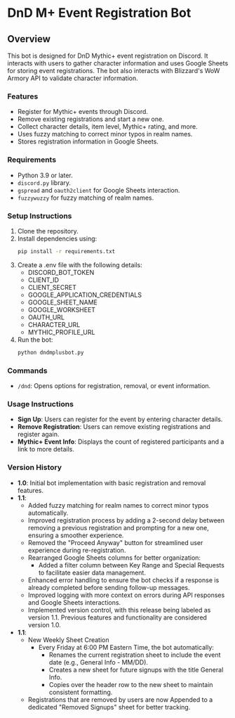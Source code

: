 # DnD M+ Event Registration Bot

## Overview
This bot is designed for DnD Mythic+ event registration on Discord. It interacts with users to gather character information and uses Google Sheets for storing event registrations. The bot also interacts with Blizzard's WoW Armory API to validate character information.

### Features
- Register for Mythic+ events through Discord.
- Remove existing registrations and start a new one.
- Collect character details, item level, Mythic+ rating, and more.
- Uses fuzzy matching to correct minor typos in realm names.
- Stores registration information in Google Sheets.

### Requirements
- Python 3.9 or later.
- `discord.py` library.
- `gspread` and `oauth2client` for Google Sheets interaction.
- `fuzzywuzzy` for fuzzy matching of realm names.

### Setup Instructions
1. Clone the repository.
2. Install dependencies using:
   ```bash
   pip install -r requirements.txt
   ```
3. Create a .env file with the following details:
   - DISCORD_BOT_TOKEN
   - CLIENT_ID
   - CLIENT_SECRET
   - GOOGLE_APPLICATION_CREDENTIALS
   - GOOGLE_SHEET_NAME
   - GOOGLE_WORKSHEET
   - OAUTH_URL
   - CHARACTER_URL
   - MYTHIC_PROFILE_URL
4. Run the bot:
   ```bash
   python dndmplusbot.py
   ```

### Commands
- `/dnd`: Opens options for registration, removal, or event information.

### Usage Instructions
- **Sign Up**: Users can register for the event by entering character details.
- **Remove Registration**: Users can remove existing registrations and register again.
- **Mythic+ Event Info**: Displays the count of registered participants and a link to more details.

### Version History
- **1.0**: Initial bot implementation with basic registration and removal features.
- **1.1**: 
  - Added fuzzy matching for realm names to correct minor typos automatically.
  - Improved registration process by adding a 2-second delay between removing a previous registration and prompting for a new one, ensuring a smoother experience.
  - Removed the "Proceed Anyway" button for streamlined user experience during re-registration.
  - Rearranged Google Sheets columns for better organization:
    - Added a filter column between Key Range and Special Requests to facilitate easier data management.
  - Enhanced error handling to ensure the bot checks if a response is already completed before sending follow-up messages.
  - Improved logging with more context on errors during API responses and Google Sheets interactions.
  - Implemented version control, with this release being labeled as version 1.1. Previous features and functionality are considered version 1.0.
- **1.1**: 
  - New Weekly Sheet Creation
	- Every Friday at 6:00 PM Eastern Time, the bot automatically:
		- Renames the current registration sheet to include the event date (e.g., General Info - MM/DD).
		- Creates a new sheet for future signups with the title General Info.
		- Copies over the header row to the new sheet to maintain consistent formatting.
  -	Registrations that are removed by users are now Appended to a dedicated "Removed Signups" sheet for better tracking.

	
